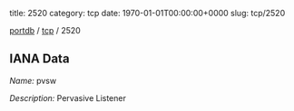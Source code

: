 title: 2520
category: tcp
date: 1970-01-01T00:00:00+0000
slug: tcp/2520

[portdb](/) / [tcp](/category/tcp.html) / 2520


## IANA Data

_Name:_ pvsw

_Description:_ Pervasive Listener

